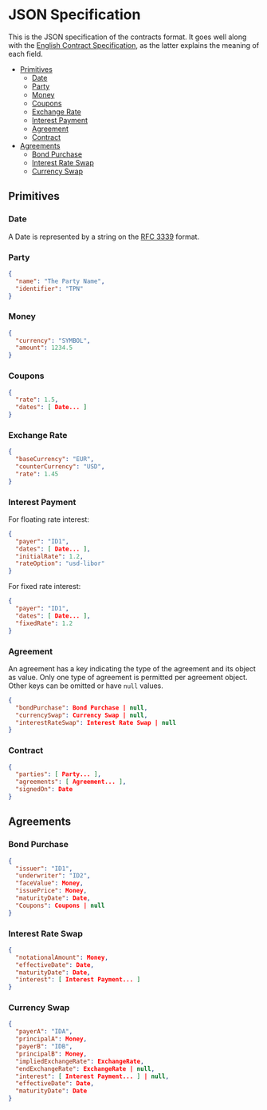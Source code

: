 # JSON Specification

This is the JSON specification of the contracts format. It goes well along with the [English Contract Specification](./parser/SPECIFICATION.md), as the latter explains the meaning of each field.

- [Primitives](#primitives)
  - [Date](#date)
  - [Party](#party)
  - [Money](#money)
  - [Coupons](#coupons)
  - [Exchange Rate](#exchange-rate)
  - [Interest Payment](#interest-payment)
  - [Agreement](#agreement)
  - [Contract](#contract)
- [Agreements](#agreements)
  - [Bond Purchase](#bond-purchase)
  - [Interest Rate Swap](#interest-rate-swap)
  - [Currency Swap](#currency-swap)

## Primitives

### Date

A Date is represented by a string on the [RFC 3339](https://datatracker.ietf.org/doc/html/rfc3339) format.

### Party

```json
{
  "name": "The Party Name",
  "identifier": "TPN"
}
```

### Money

```json
{
  "currency": "SYMBOL",
  "amount": 1234.5
}
```

### Coupons

```json
{
  "rate": 1.5,
  "dates": [ Date... ]
}
```

### Exchange Rate

```json
{
  "baseCurrency": "EUR",
  "counterCurrency": "USD",
  "rate": 1.45
}
```

### Interest Payment

For floating rate interest:

```json
{
  "payer": "ID1",
  "dates": [ Date... ],
  "initialRate": 1.2,
  "rateOption": "usd-libor"
}
```

For fixed rate interest:

```json
{
  "payer": "ID1",
  "dates": [ Date... ],
  "fixedRate": 1.2
}
```

### Agreement

An agreement has a key indicating the type of the agreement and its object as value. Only one type of agreement is permitted per agreement object. Other keys can be omitted or have `null` values.

```json
{
  "bondPurchase": Bond Purchase | null,
  "currencySwap": Currency Swap | null,
  "interestRateSwap": Interest Rate Swap | null
}
```

### Contract

```json
{
  "parties": [ Party... ],
  "agreements": [ Agreement... ],
  "signedOn": Date
}
```

## Agreements

### Bond Purchase

```json
{
  "issuer": "ID1",
  "underwriter": "ID2",
  "faceValue": Money,
  "issuePrice": Money,
  "maturityDate": Date,
  "Coupons": Coupons | null
}
```
### Interest Rate Swap

```json
{
  "notationalAmount": Money,
  "effectiveDate": Date,
  "maturityDate": Date,
  "interest": [ Interest Payment... ]
}
```

### Currency Swap

```json
{
  "payerA": "IDA",
  "principalA": Money,
  "payerB": "IDB",
  "principalB": Money,
  "impliedExchangeRate": ExchangeRate,
  "endExchangeRate": ExchangeRate | null,
  "interest": [ Interest Payment... ] | null,
  "effectiveDate": Date,
  "maturityDate": Date
}
```
